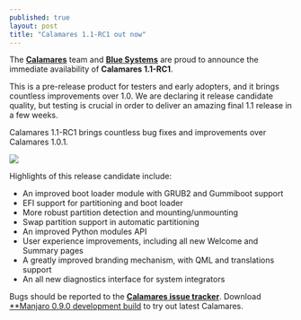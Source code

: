 ```yaml
---
published: true
layout: post
title: "Calamares 1.1-RC1 out now"
---
```




The [**Calamares**](http://calamares.io) team and [**Blue Systems**](http://www.blue-systems.com/) are proud to announce the immediate availability of **Calamares 1.1-RC1**.

This is a pre-release product for testers and early adopters, and it brings countless improvements over 1.0. We are declaring it release candidate quality, but testing is crucial in order to deliver an amazing final 1.1 release in a few weeks.

Calamares 1.1-RC1 brings countless bug fixes and improvements over Calamares 1.0.1.

![]({{site.baseurl}}/images/calamares-1.1rc1.jpg)

Highlights of this release candidate include:

* An improved boot loader module with GRUB2 and Gummiboot support
* EFI support for partitioning and boot loader
* More robust partition detection and mounting/unmounting
* Swap partition support in automatic partitioning
* An improved Python modules API
* User experience improvements, including all new Welcome and Summary pages
* A greatly improved branding mechanism, with QML and translations support
* An all new diagnostics interface for system integrators

Bugs should be reported to the [**Calamares issue tracker**](http://bugs.calamares.io).
Download [**Manjaro 0.9.0 development build](http://sourceforge.net/projects/manjarotest/files/0.9.0/xfce-minimal/0.9.0-dev/) to try out latest Calamares.
